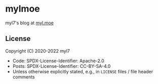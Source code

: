 # mylmoe

myl7's blog at [myl.moe](https://myl.moe)

## License

Copyright (C) 2020-2022 myl7

- Code: SPDX-License-Identifier: Apache-2.0
- Posts: SPDX-License-Identifier: CC-BY-SA-4.0
- Unless otherwise explicitly stated, e.g., in `LICENSE` files / file header comments
